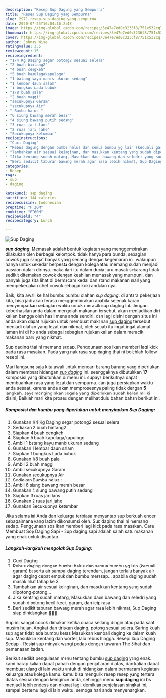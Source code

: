 ```yaml
---
description: "Resep Sup Daging yang Sempurna"
title: "Resep Sup Daging yang Sempurna"
slug: 2971-resep-sup-daging-yang-sempurna
date: 2020-07-25T16:04:16.214Z
image: https://img-global.cpcdn.com/recipes/3e47e7ed0c3236f8/751x532cq70/sup-daging-foto-resep-utama.jpg
thumbnail: https://img-global.cpcdn.com/recipes/3e47e7ed0c3236f8/751x532cq70/sup-daging-foto-resep-utama.jpg
cover: https://img-global.cpcdn.com/recipes/3e47e7ed0c3236f8/751x532cq70/sup-daging-foto-resep-utama.jpg
author: Johnny Wise
ratingvalue: 3.5
reviewcount: 15
recipeingredient:
- "1/4 Kg Daging segar potong2 sesuai selera"
- "2 buah bintang2"
- "4 buah cengkeh"
- "5 buah kapulagakapulogo"
- "1 batang kayu manis ukuran sedang"
- "1 lembar daun salam"
- "1 bungkus Lada bubuk"
- "1/8 buah pala"
- "2 buah maggi"
- "secukupnya Garam"
- "secukupnya Air"
- " Bumbu halus "
- "6 siung bawang merah besar"
- "4 siung bawang putih sedang"
- "3 ruas jari laos"
- "2 ruas jari jahe"
- "Secukupnya ketumbar"
recipeinstructions:
- "Cuci Daging"
- "Rebus daging dengan bumbu halus dan semua bumbu yg lain (kecuali garam) beserta air sampai daging terendam, jangan terlalu banyak air agar daging cepat empuk dan bumbu meresap... apabila daging sudah masak lihat tahap ke 3"
- "Tambahkan air sesuai keinginan, dan masukkan kentang yang sudah dipotong-potong..."
- "Jika kentang sudah matang, Masukkan daun bawang dan seledri yang sudah dipotong kecil-kecil, garam, dan icip rasa"
- "Beri sedikit taburan bawang merah agar rasa lebih nikmat, Sup Daging siap dihidangkan 🤤👍🏻"
categories:
- Resep
tags:
- sup
- daging

katakunci: sup daging 
nutrition: 184 calories
recipecuisine: Indonesian
preptime: "PT20M"
cooktime: "PT60M"
recipeyield: "4"
recipecategory: Lunch

---
```



![Sup Daging](https://img-global.cpcdn.com/recipes/3e47e7ed0c3236f8/751x532cq70/sup-daging-foto-resep-utama.jpg)

<b><i>sup daging</i></b>, Memasak adalah bentuk kegiatan yang menggembirakan dilakukan oleh berbagai kelompok. tidak hanya para bunda, sebagian cowok juga sangat banyak yang senang dengan kegemaran ini. walaupun hanya untuk sekedar berpesta dengan kolega atau memang sudah menjadi passion dalam dirinya. maka dari itu dalam dunia juru masak sekarang tidak sedikit ditemukan cowok dengan keahlian memasak yang mumpuni, dan banyak juga kita lihat di bermacam kedai dan stand makanan mall yang mempekerjakan chef cowok sebagai koki andalan nya.

Baik, kita awali ke hal bumbu bumbu olahan <i>sup daging</i>. di antara pekerjaan kita, bisa jadi akan terasa menggembirakan apabila sejenak kalian menyempatkan sebagian waktu untuk meracik sup daging ini. dengan keberhasilan anda dalam mengolah makanan tersebut, akan menjadikan diri kalian bangga oleh hasil menu anda sendiri. dan lagi disini dengan situs ini anda akan dapat rujukan untuk membuat makanan <u>sup daging</u> tersebut menjadi olahan yang lezat dan nikmat, oleh sebab itu ingat ingat alamat laman ini di hp anda sebagai sebagian rujukan kalian dalam meracik makanan baru yang nikmat.

Sup daging thai ni memang sedap. Penggunaan sos ikan memberi lagi kick pada rasa masakan. Pada yang nak rasa sup daging thai ni bolehlah follow resepi ini.


Mari langsung saja kita awali untuk mencari barang barang yang diperlukan dalam membuat hidangan <u><i>sup daging</i></u> ini. seenggaknya dibutuhkan <b>17</b> komposisi yang dibutuhkan di menu ini. supaya berikutnya dapat membuahkan rasa yang lezat dan sempurna. dan juga persiapkan waktu anda sesaat, karena anda akan memprosesnya paling tidak dengan <b>5</b> langkah. saya menginginkan segala yang diperlukan sudah kalian miliki disini, Baiklah mari kita proses dengan melihat dulu bahan bahan berikut ini.

<!--inarticleads1-->

##### Komposisi dan bumbu yang diperlukan untuk menyiapkan Sup Daging:

1. Gunakan 1/4 Kg Daging segar potong2 sesuai selera
1. Sediakan 2 buah bintang2
1. Siapkan 4 buah cengkeh
1. Siapkan 5 buah kapulaga/kapulogo
1. Ambil 1 batang kayu manis ukuran sedang
1. Gunakan 1 lembar daun salam
1. Siapkan 1 bungkus Lada bubuk
1. Gunakan 1/8 buah pala
1. Ambil 2 buah maggi
1. Ambil secukupnya Garam
1. Gunakan secukupnya Air
1. Sediakan  Bumbu halus :
1. Ambil 6 siung bawang merah besar
1. Gunakan 4 siung bawang putih sedang
1. Siapkan 3 ruas jari laos
1. Gunakan 2 ruas jari jahe
1. Gunakan Secukupnya ketumbar


Jika selama ini Anda dan keluarga terbiasa menyantap sup berkuah encer sebagaimana yang lazim dikonsumsi oleh. Sup daging thai ni memang sedap. Penggunaan sos ikan memberi lagi kick pada rasa masakan. Cara Membuat Sop Daging Sapi - Sup daging sapi adalah salah satu makanan yang enak untuk disantap. 

<!--inarticleads2-->

##### Langkah-langkah mengolah Sup Daging:

1. Cuci Daging
1. Rebus daging dengan bumbu halus dan semua bumbu yg lain (kecuali garam) beserta air sampai daging terendam, jangan terlalu banyak air agar daging cepat empuk dan bumbu meresap... apabila daging sudah masak lihat tahap ke 3
1. Tambahkan air sesuai keinginan, dan masukkan kentang yang sudah dipotong-potong...
1. Jika kentang sudah matang, Masukkan daun bawang dan seledri yang sudah dipotong kecil-kecil, garam, dan icip rasa
1. Beri sedikit taburan bawang merah agar rasa lebih nikmat, Sup Daging siap dihidangkan 🤤👍🏻


Sup ini sangat cocok dimakan ketika cuaca sedang dingin atau pada saat musim hujan. Angkat dan tiriskan daging, potong sesuai selera. Saring kuah sup agar tidak ada bumbu keras Masukkan kembali daging ke dalam kuah sup. Masukkan kentang dan wortel, lalu rebus hingga. Resepi Sup Daging Sedap - Resipi sup minyak wangi pedas dengan tawaran The Sihat dan pemanasan badan. 

Berikut sedikit pengulasan menu tentang bumbu <u>sup daging</u> yang enak. kami harap kalian dapat paham dengan penjabaran diatas, dan kalian dapat membuat ulang di lain waktu untuk di hidangkan dalam bermacam kegiatan keluarga atau kolega kamu. kamu bisa mengulik resep resep yang tertera diatas sesuai dengan keinginan anda, sehingga menu <b>sup daging</b> ini bs menjadi lebih endess dan nikmat lagi. demikian penjelasan singkat ini, sampai bertemu lagi di lain waktu. semoga hari anda menyenangkan.
